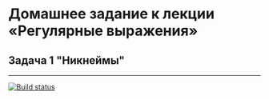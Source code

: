 # Домашнее задание к лекции «Регулярные выражения»

## Задача 1 "Никнеймы"

---------------------

[![Build status](https://ci.appveyor.com/api/projects/status/12dai22mwx00i8bq?svg=true)](https://ci.appveyor.com/project/deizee/ajs-regex-1)

